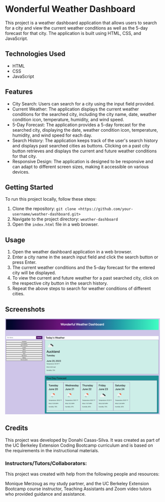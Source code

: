 # Wonderful Weather Dashboard

This project is a weather dashboard application that allows users to search for a city and view the current weather conditions as well as the 5-day forecast for that city. The application is built using HTML, CSS, and JavaScript.

## Technologies Used

- HTML
- CSS
- JavaScript

## Features

- City Search: Users can search for a city using the input field provided.
- Current Weather: The application displays the current weather conditions for the searched city, including the city name, date, weather condition icon, temperature, humidity, and wind speed.
- 5-Day Forecast: The application provides a 5-day forecast for the searched city, displaying the date, weather condition icon, temperature, humidity, and wind speed for each day.
- Search History: The application keeps track of the user's search history and displays past searched cities as buttons. Clicking on a past city button retrieves and displays the current and future weather conditions for that city.
- Responsive Design: The application is designed to be responsive and can adapt to different screen sizes, making it accessible on various devices.

## Getting Started

To run this project locally, follow these steps:

1. Clone the repository: `git clone <https://github.com/your-username/weather-dashboard.git>`
2. Navigate to the project directory: `weather-dashboard`
3. Open the `index.html` file in a web browser.

## Usage

1. Open the weather dashboard application in a web browser.
2. Enter a city name in the search input field and click the search button or press Enter.
3. The current weather conditions and the 5-day forecast for the entered city will be displayed.
4. To view the current and future weather for a past searched city, click on the respective city button in the search history.
5. Repeat the above steps to search for weather conditions of different cities.

## Screenshots

![Weather Dashboard](assets/weather-dashboard.png)

## Credits

This project was developed by Donahi Casas-Silva. It was created as part of the UC Berkeley Extension Coding Bootcamp curriculum and is based on the requirements in the instructional materials.

### Instructors/Tutors/Collaborators:

This project was created with help from the following people and resources:

Monique Merzoug as my study partner, and the
UC Berkeley Extension Bootcamp course instructor, Teaching Assistants and Zoom video tutors who provided guidance and assistance.
